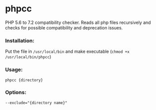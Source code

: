 # phpcc
PHP 5.6 to 7.2 compatibility checker. Reads all php files recursively and checks for possible compatibility and deprecation issues.

### Installation:

Put the file in `/usr/local/bin` and make executable (`chmod +x /usr/local/bin/phpcc`)

### Usage:
```
phpcc {directory}
```

### Options:
```
--exclude="{directory name}"
```
